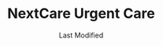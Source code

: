 ---
layout: location-page
date: Last Modified
description: "Local COVID-19 testing is available at NextCare Urgent Care in Tucson, Arizona, USA."
permalink: "locations/arizona/tucson/nextcare-urgent-care-14/"
tags:
  - locations
  - arizona
title: NextCare Urgent Care
uniqueName: nextcare-urgent-care-14
state: Arizona
stateAbbr: AZ
hood: "Tucson"
address: "1570 E Tucson Marketplace Blvd"
city: "Tucson"
zip: "85713"
zipsNearby: "85601 85602 85123 85128 85652 85609 85131 85132 85614 85622 85135 85616 85618 85653 85658 85619 85621 85628 85648 85662 85623 85624 85141 85627 85145 85654 85629 85630 85631 85633 85634 85613 85670 85671 85611 85637 85639 85701 85702 85703 85704 85705 85706 85707 85708 85709 85710 85711 85712 85713 85714 85715 85716 85717 85718 85719 85720 85721 85722 85723 85724 85725 85726 85728 85730 85731 85732 85733 85734 85735 85736 85737 85738 85739 85740 85741 85742 85743 85744 85745 85746 85747 85748 85749 85750 85751 85752 85754 85755 85756 85757 85775 85640 85645 85646 85641 85191 85192 85223 85228 85231 85232 85235 85241 85245 85279 85291 85292 85777" 
mapUrl: "http://maps.apple.com/?q=NextCare+Urgent+Care&address=1570+E+Tucson+Marketplace+Blvd,Tucson,Arizona,85713"
locationType: Drive-thru
phone: "520-301-2300"
website: "https://nextcare.com/curbside/"
onlineBooking: true
closed: undefined
closedUpdate: June 30th, 2020
notes: "For individuals with symptoms."
days: Everyday
hours: 8AM-8PM
ctaMessage: Schedule a test
ctaUrl: "https://nextcare.com/curbside/"
---